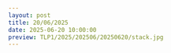 ```yaml
---
layout: post
title: 20/06/2025
date: 2025-06-20 10:00:00
preview: TLP1/2025/202506/20250620/stack.jpg
---
```

